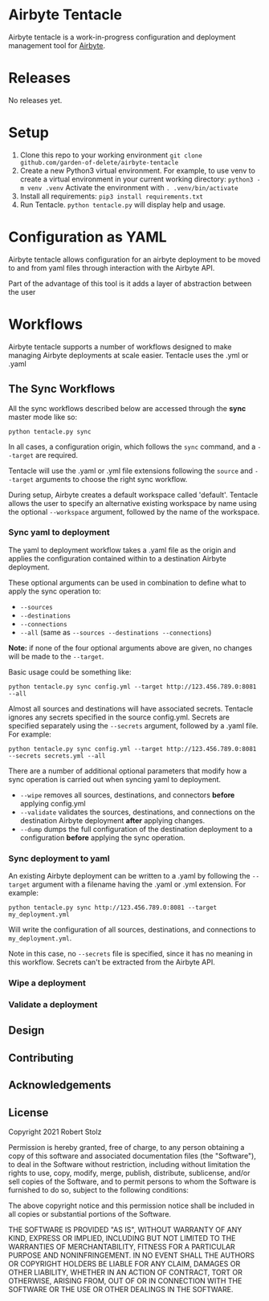 # Airbyte Tentacle
Airbyte tentacle is a work-in-progress configuration and deployment management tool for [Airbyte](https://github.com/airbytehq/airbyte).

# Releases
No releases yet.

# Setup
1. Clone this repo to your working environment
`git clone github.com/garden-of-delete/airbyte-tentacle`
2. Create a new Python3 virtual environment. For example, to use venv to create a virtual environment in your current working directory:
`python3 -m venv .venv`
Activate the environment with `. .venv/bin/activate`
3. Install all requirements:
`pip3 install requirements.txt`
4. Run Tentacle. `python tentacle.py` will display help and usage.

# Configuration as YAML
Airbyte tentacle allows configuration for an airbyte deployment to be moved to and from yaml files through interaction with the Airbyte API.

Part of the advantage of this tool is it adds a layer of abstraction between the user
# Workflows
Airbyte tentacle supports a number of workflows designed to make managing Airbyte deployments at scale easier. Tentacle uses the .yml or .yaml

## The Sync Workflows
All the sync workflows described below are accessed through the **sync** master mode like so:

`python tentacle.py sync`

In all cases, a configuration origin, which follows the `sync` command, and a `--target` are required.

Tentacle will use the .yaml or .yml file extensions following the `source` and `--target` arguments to choose the right sync workflow.

During setup, Airbyte creates a default workspace called 'default'. Tentacle allows the user to specify an alternative existing workspace by name using the optional `--workspace` argument, followed by the name of the workspace.

### Sync yaml to deployment

The yaml to deployment workflow takes a .yaml file as the origin and applies the configuration contained within to a destination Airbyte deployment.

These optional arguments can be used in combination to define what to apply the sync operation to:
- `--sources`
- `--destinations`
- `--connections`
- `--all` (same as `--sources --destinations --connections`)

**Note:** if none of the four optional arguments above are given, no changes will be made to the `--target`.

Basic usage could be something like:

`python tentacle.py sync config.yml --target http://123.456.789.0:8081 --all`

Almost all sources and destinations will have associated secrets. Tentacle ignores any secrets specified in the source config.yml. Secrets are specified separately using the `--secrets` argument, followed by a .yaml file. For example:

`python tentacle.py sync config.yml --target http://123.456.789.0:8081 --secrets secrets.yml --all`

There are a number of additional optional parameters that modify how a sync operation is carried out when syncing yaml to deployment.
- `--wipe` removes all sources, destinations, and connectors **before** applying config.yml
- `--validate` validates the sources, destinations, and connections on the destination Airbyte deployment **after** applying changes.
- `--dump` dumps the full configuration of the destination deployment to a configuration
**before** applying the sync operation.

### Sync deployment to yaml

An existing Airbyte deployment can be written to a .yaml by following the `--target` argument with a filename having the .yaml or .yml extension. For example:

`python tentacle.py sync http://123.456.789.0:8081 --target my_deployment.yml`

Will write the configuration of all sources, destinations, and connections to `my_deployment.yml`.

Note in this case, no `--secrets` file is specified, since it has no meaning in this workflow. Secrets can't be extracted from the Airbyte API.

### Wipe a deployment

### Validate a deployment

## Design

## Contributing

## Acknowledgements

## License
Copyright 2021 Robert Stolz

Permission is hereby granted, free of charge, to any person obtaining a copy of this software and associated documentation files (the "Software"), to deal in the Software without restriction, including without limitation the rights to use, copy, modify, merge, publish, distribute, sublicense, and/or sell copies of the Software, and to permit persons to whom the Software is furnished to do so, subject to the following conditions:

The above copyright notice and this permission notice shall be included in all copies or substantial portions of the Software.

THE SOFTWARE IS PROVIDED "AS IS", WITHOUT WARRANTY OF ANY KIND, EXPRESS OR IMPLIED, INCLUDING BUT NOT LIMITED TO THE WARRANTIES OF MERCHANTABILITY, FITNESS FOR A PARTICULAR PURPOSE AND NONINFRINGEMENT. IN NO EVENT SHALL THE AUTHORS OR COPYRIGHT HOLDERS BE LIABLE FOR ANY CLAIM, DAMAGES OR OTHER LIABILITY, WHETHER IN AN ACTION OF CONTRACT, TORT OR OTHERWISE, ARISING FROM, OUT OF OR IN CONNECTION WITH THE SOFTWARE OR THE USE OR OTHER DEALINGS IN THE SOFTWARE.